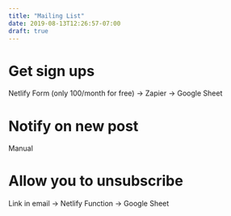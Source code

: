 ```yaml
---
title: "Mailing List"
date: 2019-08-13T12:26:57-07:00
draft: true
---
```


# Get sign ups

Netlify Form (only 100/month for free) -> Zapier -> Google Sheet

# Notify on new post

Manual

# Allow you to unsubscribe

Link in email -> Netlify Function -> Google Sheet